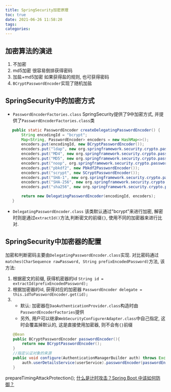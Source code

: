 ```yaml
---
title: SpringSecurity加密原理
toc: true
date: 2021-06-26 11:58:20
tags:
categories:
---
```


## 加密算法的演进
1. 不加密
2. md5加密 很容易倒排获得密码
3. 加盐+md5加密 如果获得盐的规则, 也可获得密码
4. `BCryptPasswordEncoder`实现了随机加盐

## SpringSecurity中的加密方式
- `PasswordEncoderFactories.class`
SpringSecurity提供了9中加密方式, 并提供了`PasswordEncoderFactories.class`类
```java
   public static PasswordEncoder createDelegatingPasswordEncoder() {
       String encodingId = "bcrypt";
       Map<String, PasswordEncoder> encoders = new HashMap<>();
       encoders.put(encodingId, new BCryptPasswordEncoder());
       encoders.put("ldap", new org.springframework.security.crypto.password.LdapShaPasswordEncoder());
       encoders.put("MD4", new org.springframework.security.crypto.password.Md4PasswordEncoder());
       encoders.put("MD5", new org.springframework.security.crypto.password.MessageDigestPasswordEncoder("MD5"));
       encoders.put("noop", org.springframework.security.crypto.password.NoOpPasswordEncoder.getInstance());
       encoders.put("pbkdf2", new Pbkdf2PasswordEncoder());
       encoders.put("scrypt", new SCryptPasswordEncoder());
       encoders.put("SHA-1", new org.springframework.security.crypto.password.MessageDigestPasswordEncoder("SHA-1"));
       encoders.put("SHA-256", new org.springframework.security.crypto.password.MessageDigestPasswordEncoder("SHA-256"));
       encoders.put("sha256", new org.springframework.security.crypto.password.StandardPasswordEncoder());

       return new DelegatingPasswordEncoder(encodingId, encoders);
   }
```
- `DelegatingPasswordEncoder.class`
该类默认通过"bcrypt"来进行加密, 解密时则是通过`extractId()`方法,判断密文的前缀`{}`, 使用不同的加密器来进行比对.

## SpringSecurity中加密器的配置
加密和判断密码主要由`DelegatingPasswordEncoder.class`实现.
对比密码通过`matches(CharSequence rawPassword, String prefixEncodedPassword)`方法, 该方法:
1. 根据密文的前缀, 获得机密器的id `String id = extractId(prefixEncodedPassword);`
2. 根据加密器的id, 获得对应的加密器 `PasswordEncoder delegate = this.idToPasswordEncoder.get(id);`
3. 
   - 默认: 加密器在`DaoAuthenticationProvider.class`构造时由`PasswordEncoderFactories`提供
   - 另外, 用户可以继承`WebSecurityConfigurerAdapter.class`中自己指定, 这时会覆盖掉默认的, 这是直接使用加密器, 则不会有`{}`前缀
   ```java
   @Bean
   public BCryptPasswordEncoder passwordEncoder(){
       return new BCryptPasswordEncoder();
   }
   //指定认证对象的来源
   public void configure(AuthenticationManagerBuilder auth) throws Exception {
       auth.userDetailsService(userService).passwordEncoder(passwordEncoder());
   }
   ```
   
prepareTimingAttackProtection();
[什么是计时攻击？Spring Boot 中该如何防御？](https://wangsong.blog.csdn.net/article/details/108359657)